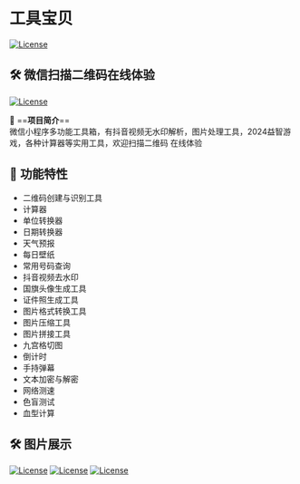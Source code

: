 # 工具宝贝
[![License](https://img.shields.io/badge/License-MIT-blue.svg)](#license)

## 🛠️ 微信扫描二维码在线体验
[![License](/gh_859a0ce1f1c5_258.jpg)](#license)

📌 ==&zwnj;**项目简介**&zwnj;==  
微信小程序多功能工具箱，有抖音视频无水印解析，图片处理工具，2024益智游戏，各种计算器等实用工具，欢迎扫描二维码 在线体验

## 🚀 功能特性
- 二维码创建与识别工具
- 计算器
- 单位转换器
- 日期转换器
- 天气预报
- 每日壁纸
- 常用号码查询
- 抖音视频去水印
- 国旗头像生成工具
- 证件照生成工具
- 图片格式转换工具
- 图片压缩工具
- 图片拼接工具
- 九宫格切图
- 倒计时
- 手持弹幕
- 文本加密与解密
- 网络测速
- 色盲测试
- 血型计算

## 🛠️ 图片展示
[![License](/85450d96b62fe71a268567ea12e4318.jpg)](#license)
[![License](/cab61cecd338234cd80bb5534978df4.jpg)](#license)
[![License](/f92722588f6eba9b9d2fe91510010ef.jpg)](#license)
